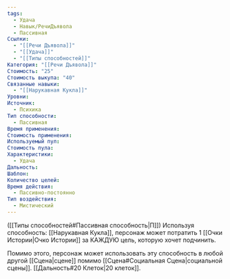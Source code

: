 ```yaml
---
tags:
  - Удача
  - Навык/РечиДъявола
  - Пассивная
Ссылки:
  - "[[Речи Дъявола]]"
  - "[[Удача]]"
  - "[[Типы способностей]]"
Категория: "[[Речи Дъявола]]"
Стоимость: "25"
Стоимость выкупа: "40"
Связанные навыки:
  - "[[Нарукавная Кукла]]"
Уровни: 
Источник:
  - Психика
Тип способности:
  - Пассивная
Время применения: 
Стоимость применения: 
Используемый пул: 
Стоимость пула: 
Характеристики:
  - Удача
Дальность: 
Шаблон: 
Количество целей: 
Время действия:
  - Пассивно-постоянно
Тип воздействия:
  - Мистический
---
```

([[Типы способностей#Пассивная способность|П]]) Используя способность: [[Нарукавная Кукла]], персонаж может потратить 1 [[Очки Истории|Очко Истории]] за КАЖДУЮ цель, которую хочет подчинить. 

Помимо этого, персонаж может использовать эту способность в любой другой [[Сцена|сцене]] помимо [[Сцена#Социальная Сцена|социальной сцены]]. [[Дальность#20 Клеток|20 клеток]].